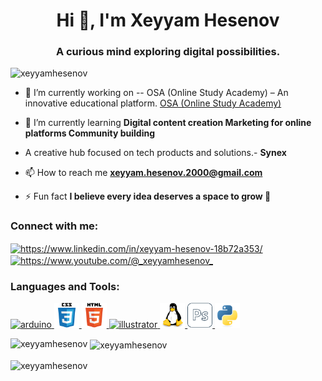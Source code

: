 <h1 align="center">Hi 👋, I'm Xeyyam Hesenov</h1>
<h3 align="center">A curious mind exploring digital possibilities.</h3>

<p align="left"> <img src="https://komarev.com/ghpvc/?username=xeyyamhesenov&label=Profile%20views&color=0e75b6&style=flat" alt="xeyyamhesenov" /> </p>

- 🔭 I’m currently working on -- OSA (Online Study Academy) – An innovative educational platform. [OSA (Online Study Academy)](osa.az)

- 🌱 I’m currently learning **Digital content creation Marketing for online platforms Community building**

- A creative hub focused on tech products and solutions.- **Synex**

- 📫 How to reach me **xeyyam.hesenov.2000@gmail.com**

- ⚡ Fun fact **I believe every idea deserves a space to grow 🌱**

<h3 align="left">Connect with me:</h3>
<p align="left">
<a href="https://linkedin.com/in/https://www.linkedin.com/in/xeyyam-hesenov-18b72a353/" target="blank"><img align="center" src="https://raw.githubusercontent.com/rahuldkjain/github-profile-readme-generator/master/src/images/icons/Social/linked-in-alt.svg" alt="https://www.linkedin.com/in/xeyyam-hesenov-18b72a353/" height="30" width="40" /></a>
<a href="https://www.youtube.com/c/https://www.youtube.com/@_xeyyamhesenov_" target="blank"><img align="center" src="https://raw.githubusercontent.com/rahuldkjain/github-profile-readme-generator/master/src/images/icons/Social/youtube.svg" alt="https://www.youtube.com/@_xeyyamhesenov_" height="30" width="40" /></a>
</p>

<h3 align="left">Languages and Tools:</h3>
<p align="left"> <a href="https://www.arduino.cc/" target="_blank" rel="noreferrer"> <img src="https://cdn.worldvectorlogo.com/logos/arduino-1.svg" alt="arduino" width="40" height="40"/> </a> <a href="https://www.w3schools.com/css/" target="_blank" rel="noreferrer"> <img src="https://raw.githubusercontent.com/devicons/devicon/master/icons/css3/css3-original-wordmark.svg" alt="css3" width="40" height="40"/> </a> <a href="https://www.w3.org/html/" target="_blank" rel="noreferrer"> <img src="https://raw.githubusercontent.com/devicons/devicon/master/icons/html5/html5-original-wordmark.svg" alt="html5" width="40" height="40"/> </a> <a href="https://www.adobe.com/in/products/illustrator.html" target="_blank" rel="noreferrer"> <img src="https://www.vectorlogo.zone/logos/adobe_illustrator/adobe_illustrator-icon.svg" alt="illustrator" width="40" height="40"/> </a> <a href="https://www.linux.org/" target="_blank" rel="noreferrer"> <img src="https://raw.githubusercontent.com/devicons/devicon/master/icons/linux/linux-original.svg" alt="linux" width="40" height="40"/> </a> <a href="https://www.photoshop.com/en" target="_blank" rel="noreferrer"> <img src="https://raw.githubusercontent.com/devicons/devicon/master/icons/photoshop/photoshop-line.svg" alt="photoshop" width="40" height="40"/> </a> <a href="https://www.python.org" target="_blank" rel="noreferrer"> <img src="https://raw.githubusercontent.com/devicons/devicon/master/icons/python/python-original.svg" alt="python" width="40" height="40"/> </a> </p>

<p><img align="left" src="https://github-readme-stats.vercel.app/api/top-langs?username=xeyyamhesenov&show_icons=true&locale=en&layout=compact" alt="xeyyamhesenov" /></p>

<p>&nbsp;<img align="center" src="https://github-readme-stats.vercel.app/api?username=xeyyamhesenov&show_icons=true&locale=en" alt="xeyyamhesenov" /></p>

<p><img align="center" src="https://github-readme-streak-stats.herokuapp.com/?user=xeyyamhesenov&" alt="xeyyamhesenov" /></p>
